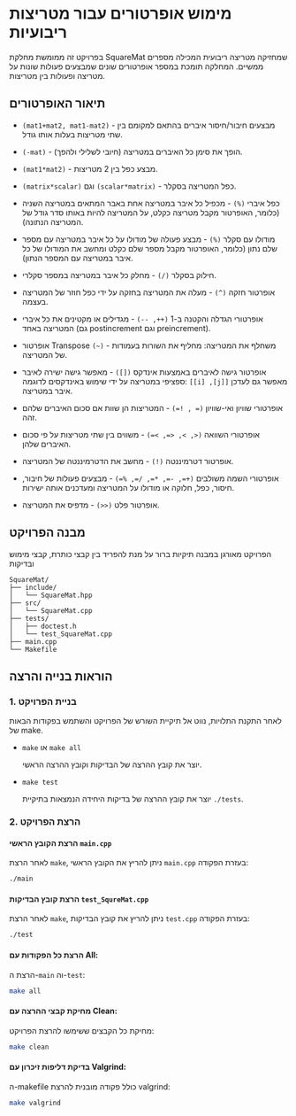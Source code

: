 # מימוש אופרטורים עבור מטריצות ריבועיות

בפרויקט זה ממומשת מחלקת SquareMat שמחזיקה מטריצה ריבועית המכילה מספרים ממשיים. המחלקה תומכת במספר אופרטורים שונים שמבצעים פעולות שונות על מטריצה ופעולות בין מטריצות.

## תיאור האופרטורים

- ```(mat1+mat2, mat1-mat2)``` - מבצעים חיבור/חיסור איברים בהתאם למקומם בין שתי מטריצות בעלות אותו גודל.

- ```(-mat)``` - הופך את סימן כל האיברים במטריצה (חיובי לשלילי ולהפך).

- ```(mat1*mat2)``` - מבצע כפל בין 2 מטריצות.

- ```(matrix*scalar)``` וגם ```(scalar*matrix)``` - כפל המטריצה בסקלר.

- כפל איברי ```(%)``` - מכפיל כל איבר במטריצה אחת באבר המתאים במטריצה השניה (כלומר, האופרטור מקבל מטריצה כקלט, על המטריצה להיות באותו סדר גודל של המטריצה הנתונה).

- מודולו עם סקלר ```(%)``` - מבצע פעולה של מודולו על כל איבר במטריצה עם מספר שלם נתון (כלומר, האופרטור מקבל מספר שלם כקלט ומחשב את המודולו של כל איבר במטריצה עם המספר הנתון).

- חילוק בסקלר ```(/)``` - מחלק כל איבר במטריצה במספר סקלרי.

- אופרטור חזקה ```(^)``` - מעלה את המטריצה בחזקה על ידי כפל חוזר של המטריצה בעצמה.

- אופרטורי הגדלה והקטנה ב-1 ```(++, --)``` - מגדילים או מקטינים את כל איברי המטריצה באחד (גם postincrement וגם preincrement).

- אופרטור Transpose ```(~)``` - משחלף את המטריצה: מחליף את השורות בעמודות של המטריצה.

- אופרטור גישה לאיברים באמצעות אינדקס ```([])``` - מאפשר גישה ישירה לאיבר ספציפי במטריצה על ידי שימוש באינדקסים לדוגמה: ```[[i] ,[j]]``` מאפשר גם  לעדכן איבר במטריצה.

- אופרטורי שוויון ואי-שוויון ```(= , !=)``` -  המטריצות הן שוות אם סכום האיברים שלהם זהה.

- אופרטורי השוואה ```(<, >, <=, >=)``` - משווים בין שתי מטריצות על פי סכום האיברים שלהן.

- אופרטור דטרמיננטה ```(!)``` - מחשב את הדטרמיננטה של המטריצה.

- אופרטורי השמה משולבים ```(+=, -=, *=, /=, %=)``` - מבצעים פעולות של חיבור, חיסור, כפל, חלוקה או מודולו על המטריצה ומעדכנים אותה ישירות.

- אופרטור פלט ```(<<)``` - מדפיס את המטריצה.

## מבנה הפרויקט

הפרויקט מאורגן במבנה תיקיות ברור על מנת להפריד בין קבצי כותרת, קבצי מימוש ובדיקות

```
SquareMat/
├── include/
│   └── SquareMat.hpp
├── src/
│   └── SquareMat.cpp
├── tests/
│   ├── doctest.h
│   └── test_SquareMat.cpp
├── main.cpp
└── Makefile
```

## הוראות בנייה והרצה


### 1. בניית הפרויקט

לאחר התקנת התלויות, נווט אל תיקיית השורש של הפרויקט והשתמש בפקודות הבאות של make.

- ```make``` או ```make all```

    יוצר את קובץ ההרצה של הבדיקות וקובץ ההרצה הראשי. 

- ```make test```

    יוצר את קובץ ההרצה של בדיקות היחידה הנמצאות בתיקיית ```./tests```. 

### 2. הרצת הפרויקט

#### הרצת הקובץ הראשי ```main.cpp```

לאחר הרצת ```make```, ניתן להריץ את הקובץ הראשי ```main.cpp``` בעזרת הפקודה:

```bash
./main
```

#### הרצת קובץ הבדיקות ```test_SqureMat.cpp```


לאחר הרצת ```make```, ניתן להריץ את קובץ הבדיקות ```test.cpp``` בעזרת הפקודה:

```bash
./test
```

#### הרצת כל הפקודות עם All:

הרצת ה-```main``` וה-```test```:

```bash
make all
```

#### מחיקת קבצי ההרצה עם Clean:

מחיקת כל הקבצים ששימשו להרצת הפרויקט:

```bash
make clean
```

#### בדיקת דליפות זיכרון עם Valgrind:

ה-makefile כולל פקודה מובנית להרצת valgrind:

```bash
make valgrind
```
